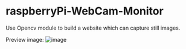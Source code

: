 # raspberryPi-WebCam-Monitor
Use Opencv module to build a website which can capture still images.

Preview image:
![image](https://github.com/lewcherwyn/raspberryPi-WebCam-Monitor/blob/master/preview.jpg)
